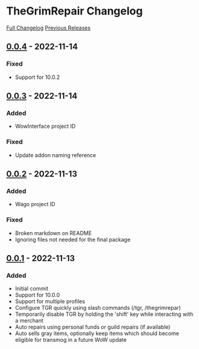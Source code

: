 # TheGrimRepair Changelog

[Full Changelog] [Previous Releases]

## [0.0.4] - 2022-11-14

### Fixed

- Support for 10.0.2

## [0.0.3] - 2022-11-14

### Added

- WowInterface project ID

### Fixed

- Update addon naming reference

## [0.0.2] - 2022-11-13

### Added

- Wago project ID

### Fixed

- Broken markdown on README
- Ignoring files not needed for the final package

## [0.0.1] - 2022-11-13

### Added

- Initial commit
- Support for 10.0.0
- Support for multiple profiles
- Configure TGR quickly using slash commands (/tgr, /thegrimrepar)
- Temporarily disable TGR by holding the 'shift' key while interacting with a merchant
- Auto repairs using personal funds or guild repairs (if available)
- Auto sells gray items, optionally keep items which should become eligible for transmog in a future WoW update

[Full Changelog]: https://github.com/Br3gGames/TheGrimRepair/compare/0.0.2...0.0.3
[Previous Releases]: https://github.com/Br3gGames/TheGrimRepair/releases
[0.0.1]: https://github.com/Br3gGames/TheGrimRepair/releases/tag/v0.0.1
[0.0.2]: https://github.com/Br3gGames/TheGrimRepair/releases/tag/v0.0.2
[0.0.3]: https://github.com/Br3gGames/TheGrimRepair/releases/tag/v0.0.3
[0.0.4]: https://github.com/Br3gGames/TheGrimRepair/releases/tag/v0.0.4